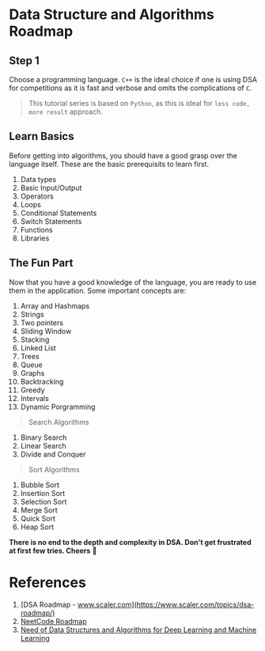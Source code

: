 # Data Structure and Algorithms Roadmap

## Step 1
Choose a programming language. `C++` is the ideal choice if one is using DSA for competitions as it is fast and verbose and omits the complications of `C`. 

> This tutorial series is based on `Python`, as this is ideal for `less code, more result` approach.

## Learn Basics
Before getting into algorithms, you should have a good grasp over the language itself. These are the basic prerequisits to learn first.
1. Data types
2. Basic Input/Output
3. Operators
4. Loops
5. Conditional Statements
6. Switch Statements
7. Functions
8. Libraries

## The Fun Part
Now that you have a good knowledge of the language, you are ready to use them in the application. Some important concepts are:

1. Array and Hashmaps
2. Strings
3. Two pointers
4. Sliding Window
5. Stacking
6. Linked List
7. Trees
8. Queue
9. Graphs
10. Backtracking
11. Greedy 
12. Intervals
13. Dynamic Porgramming

> Search Algorithms
1. Binary Search
2. Linear Search
3. Divide and Conquer

> Sort Algorithms
1. Bubble Sort
2. Insertion Sort
3. Selection Sort
4. Merge Sort
5. Quick Sort
6. Heap Sort

**There is no end to the depth and complexity in DSA. Don't get frustrated at first few tries. Cheers** 🥂

# References
1. [DSA Roadmap - www.scaler.com](https://www.scaler.com/topics/dsa-roadmap/)
2. [NeetCode Roadmap](https://neetcode.io/roadmap)
3. [Need of Data Structures and Algorithms for Deep Learning and Machine Learning](https://www.geeksforgeeks.org/need-of-data-structures-and-algorithms-for-deep-learning-and-machine-learning/)